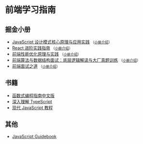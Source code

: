 # 前端学习指南

## 掘金小册

* [JavaScript 设计模式核心原理与应用实践](javascript-she-ji-mo-shi-he-xin-yuan-li-yu-ying-yong-shi-jian/) <small>（[小册介绍](https://juejin.cn/book/6844733790204461070)）</small>
* [React 进阶实践指南](react-jin-jie-shi-jian-zhi-nan/) <small>（[小册介绍](https://juejin.cn/book/6945998773818490884)）</small>
* [前端性能优化原理与实践](qian-duan-xing-neng-you-hua-yuan-li-yu-shi-jian/) <small>（[小册介绍](https://juejin.cn/book/6844733750048210957)）</small>
* [前端算法与数据结构面试：底层逻辑解读与大厂真题训练](qian-duan-suan-fa-yu-shu-ju-jie-gou-mian-shi-di-ceng-luo-ji-jie-du-yu-da-chang-zhen-ti-xun-lian/) <small>（[小册介绍](https://juejin.cn/book/6844733800300150797)）</small>
* [前端面试之道](qian-duan-mian-shi-zhi-dao/) <small>（[小册介绍](https://juejin.cn/book/6844733763675488269)）</small>

## 书籍

* [函数式编程指南中文版](https://llh911001.gitbook.io/mostly-adequate-guide-chinese)
* [深入理解 TypeScript](https://jkchao.github.io/typescript-book-chinese/)
* [现代 JavaScript 教程](https://zh.javascript.info/)

## 其他

* [JavaScript Guidebook](https://tsejx.github.io/javascript-guidebook/)

